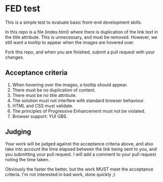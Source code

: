 FED test
========

This is a simple test to evaluate basic front-end development skills.

In this repo is a file (index.html) where there is duplication of the link text in the title attribute. This is unnecessary, and must be removed. However, we still want a tooltip to appear when the images are hovered over.

Fork this repo, and when you are finished, submit a pull request with your changes. 


Acceptance criteria
-------------------
1. When hovering over the images, a tooltip should appear.
2. There must be no duplication of content.
3. There must be no title attribute.
4. The solution must not interfere with standard browser behaviour. 
5. HTML and CSS must validate.
6. The principles of Progressive Enhancement must not be violated.
7. Browser support: YUI GBS.

Judging
-------
Your work will be judged against the acceptance criteria above, and also take into account the time elapsed between the link being sent to you, and you submitting your pull request. I will add a comment to your pull request noting the time taken.

Obviously the faster the better, but the work MUST meet the acceptance criteria. I'm not interested in bad work, done quickly ;)